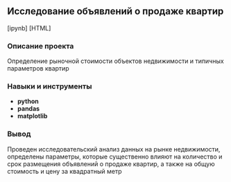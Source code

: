 ## Исследование объявлений о продаже квартир

[ipynb]   [HTML]

### Описание проекта

Определение рыночной стоимости объектов недвижимости и типичных параметров квартир

### Навыки и инструменты

- **python**
- **pandas**
-  **matplotlib**

### Вывод

Проведен исследовательский анализ данных на рынке недвижимости, определены параметры, которые существенно влияют на количество и срок размещения объявлений о продаже квартир, а также на общую стоимость и цену за квадратный метр
